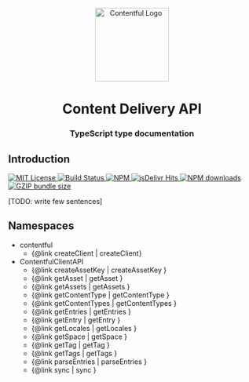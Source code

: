 <p align="center">
  <a href="https://www.contentful.com/developers/docs/references/content-delivery-api/">
    <img alt="Contentful Logo" title="Contentful" src="../images/contentful-icon.png" width="150">
  </a>
</p>

<h1 align='center'>Content Delivery API</h1>

<h3 align="center">TypeScript type documentation</h3>

## Introduction

<a href="LICENSE">
    <img src="https://img.shields.io/badge/license-MIT-brightgreen.svg" alt="MIT License" />
</a>
<a href="https://travis-ci.org/contentful/contentful.js">
  <img src="https://travis-ci.org/contentful/contentful.js.svg?branch=master" alt="Build Status">
</a>
<a href="https://www.npmjs.com/package/contentful">
  <img src="https://img.shields.io/npm/v/contentful.svg" alt="NPM">
</a>
<a href="https://www.jsdelivr.com/package/npm/contentful">
  <img src="https://data.jsdelivr.com/v1/package/npm/contentful/badge" alt="jsDelivr Hits">
</a>
<a href="https://npm-stat.com/charts.html?package=contentful">
  <img src="https://img.shields.io/npm/dm/contentful.svg" alt="NPM downloads">
</a>
<a href="https://unpkg.com/contentful/dist/contentful.browser.min.js">
  <img src="https://img.badgesize.io/https://unpkg.com/contentful/dist/contentful.browser.min.js?compression=gzip" alt="GZIP bundle size">
</a>

[TODO: write few sentences]

## Namespaces

- contentful
  - {@link createClient | createClient}
- ContentfulClientAPI
  - {@link createAssetKey | createAssetKey }
  - {@link getAsset | getAsset }
  - {@link getAssets | getAssets }
  - {@link getContentType | getContentType }
  - {@link getContentTypes | getContentTypes }
  - {@link getEntries | getEntries }
  - {@link getEntry | getEntry }
  - {@link getLocales | getLocales }
  - {@link getSpace | getSpace }
  - {@link getTag | getTag }
  - {@link getTags | getTags }
  - {@link parseEntries | parseEntries }
  - {@link sync | sync }
